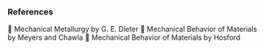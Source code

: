 ### References

	Mechanical Metallurgy by G. E. Dieter
	Mechanical Behavior of Materials by Meyers and Chawla
	Mechanical Behavior of Materials by Hosford

